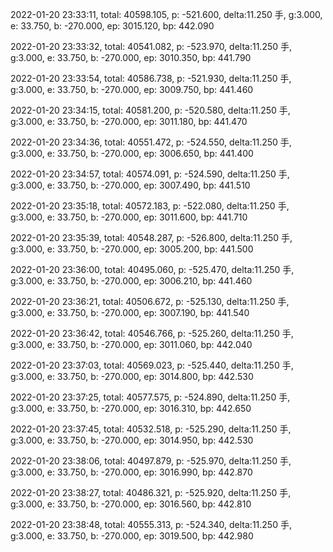 2022-01-20 23:33:11, total: 40598.105, p: -521.600, delta:11.250 手, g:3.000, e: 33.750, b: -270.000, ep: 3015.120, bp: 442.090

2022-01-20 23:33:32, total: 40541.082, p: -523.970, delta:11.250 手, g:3.000, e: 33.750, b: -270.000, ep: 3010.350, bp: 441.790

2022-01-20 23:33:54, total: 40586.738, p: -521.930, delta:11.250 手, g:3.000, e: 33.750, b: -270.000, ep: 3009.750, bp: 441.460

2022-01-20 23:34:15, total: 40581.200, p: -520.580, delta:11.250 手, g:3.000, e: 33.750, b: -270.000, ep: 3011.180, bp: 441.470

2022-01-20 23:34:36, total: 40551.472, p: -524.550, delta:11.250 手, g:3.000, e: 33.750, b: -270.000, ep: 3006.650, bp: 441.400

2022-01-20 23:34:57, total: 40574.091, p: -524.590, delta:11.250 手, g:3.000, e: 33.750, b: -270.000, ep: 3007.490, bp: 441.510

2022-01-20 23:35:18, total: 40572.183, p: -522.080, delta:11.250 手, g:3.000, e: 33.750, b: -270.000, ep: 3011.600, bp: 441.710

2022-01-20 23:35:39, total: 40548.287, p: -526.800, delta:11.250 手, g:3.000, e: 33.750, b: -270.000, ep: 3005.200, bp: 441.500

2022-01-20 23:36:00, total: 40495.060, p: -525.470, delta:11.250 手, g:3.000, e: 33.750, b: -270.000, ep: 3006.210, bp: 441.460

2022-01-20 23:36:21, total: 40506.672, p: -525.130, delta:11.250 手, g:3.000, e: 33.750, b: -270.000, ep: 3007.190, bp: 441.540

2022-01-20 23:36:42, total: 40546.766, p: -525.260, delta:11.250 手, g:3.000, e: 33.750, b: -270.000, ep: 3011.060, bp: 442.040

2022-01-20 23:37:03, total: 40569.023, p: -525.440, delta:11.250 手, g:3.000, e: 33.750, b: -270.000, ep: 3014.800, bp: 442.530

2022-01-20 23:37:25, total: 40577.575, p: -524.890, delta:11.250 手, g:3.000, e: 33.750, b: -270.000, ep: 3016.310, bp: 442.650

2022-01-20 23:37:45, total: 40532.518, p: -525.290, delta:11.250 手, g:3.000, e: 33.750, b: -270.000, ep: 3014.950, bp: 442.530

2022-01-20 23:38:06, total: 40497.879, p: -525.970, delta:11.250 手, g:3.000, e: 33.750, b: -270.000, ep: 3016.990, bp: 442.870

2022-01-20 23:38:27, total: 40486.321, p: -525.920, delta:11.250 手, g:3.000, e: 33.750, b: -270.000, ep: 3016.560, bp: 442.810

2022-01-20 23:38:48, total: 40555.313, p: -524.340, delta:11.250 手, g:3.000, e: 33.750, b: -270.000, ep: 3019.500, bp: 442.980